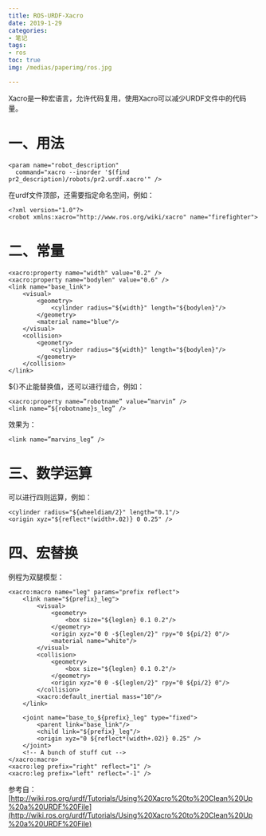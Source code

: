 ```yaml
---
title: ROS-URDF-Xacro
date: 2019-1-29
categories:
- 笔记
tags:
- ros
toc: true
img: /medias/paperimg/ros.jpg

---
```

Xacro是一种宏语言，允许代码复用，使用Xacro可以减少URDF文件中的代码量。<!-- more -->
# 一、用法

```
<param name="robot_description"
  command="xacro --inorder '$(find pr2_description)/robots/pr2.urdf.xacro'" />
```

在urdf文件顶部，还需要指定命名空间，例如：

```
<?xml version="1.0"?>
<robot xmlns:xacro="http://www.ros.org/wiki/xacro" name="firefighter">
```

# 二、常量

```
<xacro:property name="width" value="0.2" />
<xacro:property name="bodylen" value="0.6" />
<link name="base_link">
    <visual>
        <geometry>
            <cylinder radius="${width}" length="${bodylen}"/>
        </geometry>
        <material name="blue"/>
    </visual>
    <collision>
        <geometry>
            <cylinder radius="${width}" length="${bodylen}"/>
        </geometry>
    </collision>
</link>
```

${}不止能替换值，还可以进行组合，例如：

```
<xacro:property name=”robotname” value=”marvin” />
<link name=”${robotname}s_leg” />
```

效果为：

```
<link name=”marvins_leg” />
```

# 三、数学运算

可以进行四则运算，例如：

```
<cylinder radius="${wheeldiam/2}" length="0.1"/>
<origin xyz="${reflect*(width+.02)} 0 0.25" />
```

# 四、宏替换

例程为双腿模型：

```
<xacro:macro name="leg" params="prefix reflect">
    <link name="${prefix}_leg">
        <visual>
            <geometry>
                <box size="${leglen} 0.1 0.2"/>
            </geometry>
            <origin xyz="0 0 -${leglen/2}" rpy="0 ${pi/2} 0"/>
            <material name="white"/>
        </visual>
        <collision>
            <geometry>
                <box size="${leglen} 0.1 0.2"/>
            </geometry>
            <origin xyz="0 0 -${leglen/2}" rpy="0 ${pi/2} 0"/>
        </collision>
        <xacro:default_inertial mass="10"/>
    </link>

    <joint name="base_to_${prefix}_leg" type="fixed">
        <parent link="base_link"/>
        <child link="${prefix}_leg"/>
        <origin xyz="0 ${reflect*(width+.02)} 0.25" />
    </joint>
    <!-- A bunch of stuff cut -->
</xacro:macro>
<xacro:leg prefix="right" reflect="1" />
<xacro:leg prefix="left" reflect="-1" />
```



参考自：[http://wiki.ros.org/urdf/Tutorials/Using%20Xacro%20to%20Clean%20Up%20a%20URDF%20File](http://wiki.ros.org/urdf/Tutorials/Using%20Xacro%20to%20Clean%20Up%20a%20URDF%20File)

